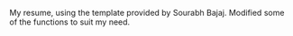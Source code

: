 My resume, using the template provided by Sourabh Bajaj. Modified some of the functions to suit my need.


